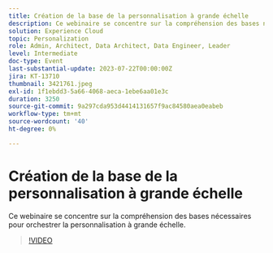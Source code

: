 ```yaml
---
title: Création de la base de la personnalisation à grande échelle
description: Ce webinaire se concentre sur la compréhension des bases nécessaires pour orchestrer la personnalisation à grande échelle.
solution: Experience Cloud
topic: Personalization
role: Admin, Architect, Data Architect, Data Engineer, Leader
level: Intermediate
doc-type: Event
last-substantial-update: 2023-07-22T00:00:00Z
jira: KT-13710
thumbnail: 3421761.jpeg
exl-id: 1f1ebdd3-5a66-4068-aeca-1ebe6aa01e3c
duration: 3250
source-git-commit: 9a297cda953d4414131657f9ac84580aea0eabeb
workflow-type: tm+mt
source-wordcount: '40'
ht-degree: 0%

---
```


# Création de la base de la personnalisation à grande échelle

Ce webinaire se concentre sur la compréhension des bases nécessaires pour orchestrer la personnalisation à grande échelle.

>[!VIDEO](https://video.tv.adobe.com/v/3421761/?learn=on)
